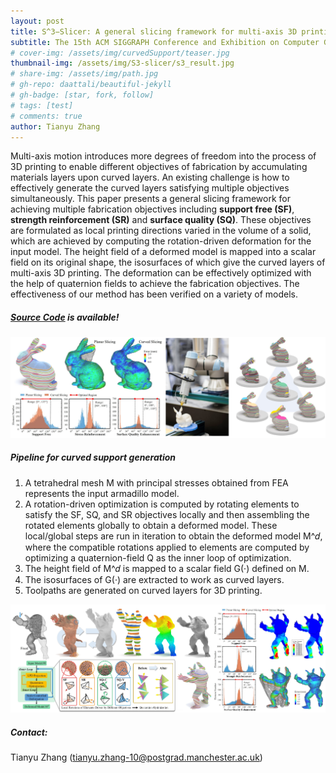 ```yaml
---
layout: post
title: S^3−Slicer: A general slicing framework for multi-axis 3D printing
subtitle: The 15th ACM SIGGRAPH Conference and Exhibition on Computer Graphics and Interactive Techniques in Asia (SIGA), Daegu, South Korea
# cover-img: /assets/img/curvedSupport/teaser.jpg
thumbnail-img: /assets/img/S3-slicer/s3_result.jpg
# share-img: /assets/img/path.jpg
# gh-repo: daattali/beautiful-jekyll
# gh-badge: [star, fork, follow]
# tags: [test]
# comments: true
author: Tianyu Zhang
---
```


Multi-axis motion introduces more degrees of freedom into the process of 3D printing to enable different objectives of fabrication by accumulating materials layers upon curved layers. An existing challenge is how to effectively generate the curved layers satisfying multiple objectives simultaneously. This paper presents a general slicing framework for achieving multiple fabrication objectives including **support free (SF)**, **strength reinforcement (SR)** and **surface quality (SQ)**. These objectives are formulated as local printing directions varied in the volume of a solid, which are achieved by computing the rotation-driven deformation for the input model. The height field of a deformed model is mapped into a scalar field on its original shape, the isosurfaces of which give the curved layers of multi-axis 3D printing. The deformation can be effectively optimized with the help of quaternion fields to achieve the fabrication objectives. The effectiveness of our method has been verified on a variety of models.

##### [Source Code](https://github.com/zhangty019/S3_DeformFDM) is available!

![printing_result](/assets/img/S3-slicer/s3_result.jpg)

##### Pipeline for curved support generation
1. A tetrahedral mesh M with principal stresses obtained from FEA represents the input armadillo model. 
2. A rotation-driven optimization is computed by rotating elements to satisfy the SF, SQ, and SR objectives locally and then assembling the rotated elements globally to obtain a deformed model. These local/global
steps are run in iteration to obtain the deformed model M^𝑑, where the compatible rotations applied to elements are computed by optimizing a quaternion-field Q as the inner loop of optimization.
3. The height field of M^𝑑 is mapped to a scalar field G(·) defined on M. 
4. The isosurfaces of G(·) are extracted to work as curved layers. 
5. Toolpaths are generated on curved layers for 3D printing.

![pipeline](/assets/img/S3-slicer/s3_pipeline.jpg)

##### Contact:
Tianyu Zhang (tianyu.zhang-10@postgrad.manchester.ac.uk)  

